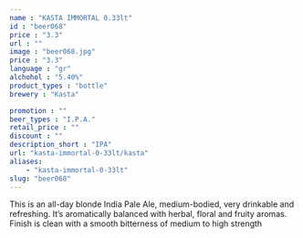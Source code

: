 ```yaml
---
name : "KASTA IMMORTAL 0.33lt"
id : "beer068"
price : "3.3"
url : ""
image : "beer068.jpg"
price : "3.3"
language : "gr"
alchohol : "5.40%"
product_types : "bottle"
brewery : "Kasta"

promotion : ""
beer_types : "I.P.A."
retail_price : ""
discount : ""
description_short : "IPA"
url: "kasta-immortal-0-33lt/kasta"
aliases: 
    - "kasta-immortal-0-33lt"
slug: "beer068"
---
```


This is an all-day blonde India Pale Ale, medium-bodied, very drinkable and refreshing. It’s aromatically balanced with herbal, floral and fruity aromas. Finish is clean with a smooth bitterness of medium to high strength